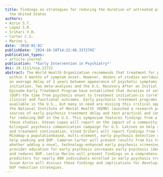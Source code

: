 ```yaml
---
title: Findings on strategies for reducing the duration of untreated psychosis in
  the United States
authors:
- Azrin S.T.
- Lopez S.R.
- Srihari V.H.
- Carter C.S.
- Marino L.
date: '2018-01-01'
publishDate: '2024-10-10T14:22:48.337279Z'
publication_types:
- article-journal
publication: '*Early Intervention in Psychiatry*'
doi: 10.1111/eip.12722
abstract: The World Health Organization recommends that treatment for psychosis begin
  within 3 months of symptom onset. However, dozens of studies worldwide have observed
  an average delay of 2 years between appearance of psychotic symptoms and treatment
  initiation. Two meta-analyses and the U.S. Recovery After an Initial Schizophrenia
  Episode-Early Treatment Program have established that duration of untreated psychosis
  (DUP)-the time from psychosis onset to treatment initiation-is correlated with poor
  clinical and functional outcomes. Early psychosis treatment programs are increasingly
  available in the U.S., but many in need are missing this critical opportunity. Accordingly,
  the National Institute of Mental Health (NIMH) launched a research program to identify
  sources of early psychosis treatment delay and test practical and innovative strategies
  for reducing DUP in the U.S. This symposium features findings from a selection of
  these studies. Steven Lopez will report on the impact of a community-based, multi-level,
  bilingual psychosis communication campaign for U.S. Latinos on help seeking, DUP
  and treatment continuation. Vinod Srihari will report findings from the trial of
  Mindmap-a populationbased, multi-element, early psychosis detection campaign-on
  help seeking and DUP. Cameron Carter will present results from his trial assessing
  whether adding a novel, technology-enhanced early psychosis screening tool to standard
  provider education for early psychosis increases early psychosis identification
  and reduces DUP. Leslie Marino will present findings on a comprehensive set of DUP
  predictors for nearly 800 individuals enrolled in early psychosis treatment programs.
  Susan Azrin will discuss these findings and implications for developing practical
  DUP reduction strategies.
---
```

